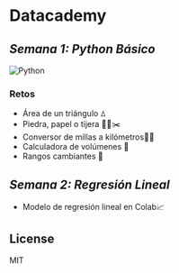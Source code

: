 # Datacademy
## _Semana 1: Python Básico_

![Python](https://external-content.duckduckgo.com/iu/?u=https%3A%2F%2Fwww1.assets.heroku.com%2Fassets%2Flanguages%2Fpython%2Flogo_python-77e6b84ef94aad5434dec4f5ae3f0ba886a7dc7e81542037ae7a68f0f34dca09.png&f=1&nofb=1)

### Retos

- Área de un triángulo ꕔ
- Piedra, papel o tijera  💎📝✂️ 
- Conversor de millas a kilómetros🏃‍♀️
- Calculadora de volúmenes 🧮
- Rangos cambiantes 🔢

## _Semana 2: Regresión Lineal_

- Modelo de regresión lineal en Colab📈

## License

MIT
